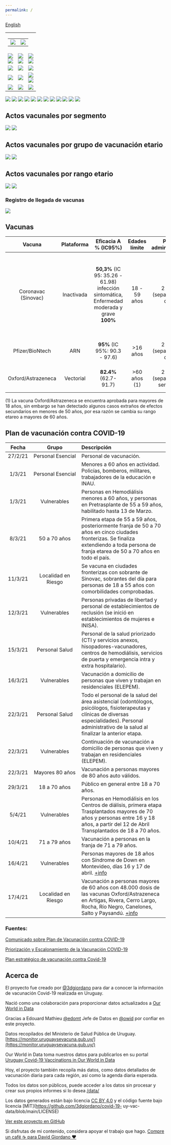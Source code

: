 ```yaml
---
permalink: /
---
```

<div id="lang_selector">
  <a href="/en/">English</a>
</div>
<!-- ShareThis BEGIN --><div class="sharethis-inline-share-buttons"></div><!-- ShareThis END -->
<!--
<br><br>
<table>
  <tr>
    <td align="center">
      <img src="https://raw.githubusercontent.com/3dgiordano/covid-19-uy-vacc-data/main/web/maintenance.jpg" width="50%">
    </td>
    <td>
      Actualmente existen problemas en los datos proporcionados por el Ministerio de Salud Pública.<br>
      Los datos se actualizarán automáticamente en cuanto resuelvan sus problemas.
    </td>
  </tr>
</table>
-->
<table id="dashboard">
  <tr>
    <td align="right" colspan=3>
      <table id="date_header">
        <tr>
          <td align="right">
            <img src="/web/charts/425905901.png">
          </td>
          <td align="center">
            <img src="/web/charts/1299383115.png">
          </td>
        </tr>
      </table>
    </td>
  </tr>
  <tr>
    <td align="center">
      <img src="/web/charts/1492441660.png">
      <br>
      <img src="/web/charts/736411819.png">
    </td>
    <td align="center">
      <img src="/web/charts/22096209.png">
      <br>
      <img src="/web/charts/873256307.png">
    </td>
    <td align="center">
      <img src="/web/charts/1058712731.png">
      <br>
      <img src="/web/charts/1357338484.png">
    </td>
  </tr>
  <tr>
    <td align="center">
      <img src="/web/charts/591742088.png">
    </td>
    <td align="center">
      <img src="/web/charts/1958520312.png">
    </td>
    <td align="center">
      <img src="/web/charts/373318070.png">
    </td>
  </tr>
  <tr>
    <td align="center">
      <img src="/web/charts/1924052371.png">
    </td>
    <td align="center">
      <img src="/web/charts/1074834619.png">
    </td>
    <td align="center">
      <img src="/web/charts/141578891.png"><br>
      <img src="/web/charts/2074125212.png">
    </td>
  </tr>
  <tr>
    <td align="center">
      <img src="/web/charts/1541211770.png">
    </td>
    <td align="center">
      <img src="/web/charts/1656096582.png">
    </td>
    <td align="center">
      <img src="/web/charts/770096093.png">
    </td>
  </tr>
</table>

<img src="/web/charts/1744392307.png">

<img src="/web/charts/1320291746.png">

<img src="/web/charts/682972572.png">

<img src="/web/charts/119707745.png">

<img src="/web/charts/1158305404.png">

<img src="/web/charts/1781225090.png">

<img src="/web/charts/259061157.png">

<img src="/web/charts/121562673.png">

<img src="/web/charts/395420450.png">

<img src="/web/charts/1279668502.png">

<img src="/web/charts/1092961723.png">

<img src="/web/charts/134138183.png">

## Actos vacunales por segmento

<img src="/web/charts/1785941673.png">

<img src="/web/charts/824007235.png">

## Actos vacunales por grupo de vacunación etario 

<img src="/web/charts/655562320.png">

<img src="/web/charts/1515424457.png">

## Actos vacunales por rango etario

<img src="/web/charts/1140302154.png">

<img src="/web/charts/661817159.png">

### Registro de llegada de vacunas

<img src="/web/charts/861619954.png">

## Vacunas

| **Vacuna**  | **Plataforma** | **Eficacia A % (IC95%)** | **Edades límite** | **Pauta administración** | **Poblaciones preferenciales** |
| :----: | :----: | :----: | :----: | :----: | :----------- |
| Coronavac (Sinovac) | Inactivada | **50,3%** (IC 95: 35.26 - 61.98) infección sintomática, Enfermedad moderada y grave **100%** | 18 - 59 años | 2 dosis (separadas 28 días) | <60 años Personal Esencial, Estudiantes medicina, Enfermería, Carreras técnicas, Personas Privadas de Libertad, Resto de la población. |
| Pfizer/BioNtech | ARN | **95%** (IC 95%: 90.3 - 97.6) | >16 años | 2 dosis (separadas 28 días) | Personal de Salud > 60 años Resto de la población |
| Oxford/Astrazeneca | Vectorial | **82.4%** (62.7-91.7) | >60 años (1) | 2 dosis (separadas 12 semanas) | Personal de Salud >60 años Resto de la población |

(1) La vacuna Oxford/Astrazeneca se encuentra aprobada para mayores de 18 años, sin embargo se han detectado algunos casos extraños de efectos secundarios en menores de 50 años, por esa razón se cambia su rango etareo a mayores de 60 años.
 
## Plan de vacunación contra COVID-19

| **Fecha**  | &nbsp;&nbsp;&nbsp;&nbsp;&nbsp;&nbsp;&nbsp;&nbsp;&nbsp;&nbsp;**Grupo**&nbsp;&nbsp;&nbsp;&nbsp;&nbsp;&nbsp;&nbsp;&nbsp;&nbsp;&nbsp; | **Descripción** |
| :----: | :----: | :----------- |
| 27/2/21 | Personal Esencial | Personal de vacunación. | 
| 1/3/21 | Personal Esencial | Menores a 60 años en actividad. Policías, bomberos, militares, trabajadores de la educación e INAU. |
| 1/3/21 | Vulnerables | Personas en Hemodiálisis menores a 60 años, y personas en Pretrasplante de 55 a 59 años, habilitado hasta 13 de Marzo. |
| 8/3/21 | 50 a 70 años | Primera etapa de 55 a 59 años, posteriormente franja de 50 a 70 años en cinco ciudades fronterizas. Se finaliza extendiendo a toda persona de franja etarea de 50 a 70 años en todo el país.|
| 11/3/21 | Localidad en Riesgo | Se vacuna en ciudades fronterizas con sobrante de Sinovac, sobrantes del día para personas de 18 a 55 años con comorbilidades comprobadas. |
| 12/3/21 | Vulnerables | Personas privadas de libertad y personal de establecimientos de reclusión (se inició en establecimientos de mujeres e INISA).|
| 15/3/21 | Personal Salud | Personal de la salud priorizado (CTI y servicios anexos, hisopadores-vacunadores, centros de hemodiálisis, servicios de puerta y emergencia intra y extra hospitalario).|
| 16/3/21 | Vulnerables |Vacunación a domicilio de personas que viven y trabajan en residenciales (ELEPEM).|
| 22/3/21 | Personal Salud | Todo el personal de la salud del área asistencial (odontólogos, psicólogos, fisioterapeutas y clínicas de diversas especialidades). Personal administrativo de la salud al finalizar la anterior etapa.|
| 22/3/21 | Vulnerables | Continuación de vacunación a domicilio de personas que viven y trabajan en residenciales (ELEPEM).|
| 22/3/21 | Mayores 80 años | Vacunación a personas mayores de 80 años auto válidos.|
| 29/3/21 | 18 a 70 años | Público en general entre 18 a 70 años.|
| 5/4/21 | Vulnerables | Personas en Hemodiálisis en los Centros de diálisis, primera etapa Trasplantados mayores de 70 años y personas entre 16 y 18 años, a partir del 12 de Abril Transplantados de 18 a 70 años. |
| 10/4/21 | 71 a 79 años | Vacunación a personas en la franja de 71 a 79 años.|
| 16/4/21 | Vulnerables | Personas mayores de 18 años con Síndrome de Down en Montevideo, días 16 y 17 de abril. [+info](https://www.gub.uy/ministerio-salud-publica/comunicacion/noticias/vacunacion-contra-covid-19-para-personas-sindrome-down)  |
| 17/4/21 | Localidad en Riesgo | Vacunación a personas mayores de 60 años con 48.000 dosis de las vacunas Oxford/Astrazeneca en Artigas, Rivera, Cerro Largo, Rocha, Río Negro, Canelones, Salto y Paysandú. [+info](https://www.gub.uy/ministerio-salud-publica/comunicacion/noticias/vacuna-oxfordastrazeneca-departamentos-mayor-riesgo) |

### Fuentes:

[Comunicado sobre Plan de Vacunación contra COVID-19](https://www.gub.uy/ministerio-salud-publica/comunicacion/noticias/comunicado-sobre-plan-vacunacion-contra-covid-19)

[Priorización y Escalonamiento de la Vacunación COVID-19](https://www.gub.uy/ministerio-salud-publica/comunicacion/noticias/priorizacion-escalonamiento-vacunacion-covid-19)

[Plan estratégico de vacunación contra Covid-19](https://www.gub.uy/ministerio-salud-publica/comunicacion/noticias/plan-estrategico-vacunacion-contra-covid-19)

## Acerca de

El proyecto fue creado por [@3dgiordano](https://github.com/3dgiordano) para dar a conocer la información de vacunación Covid-19 realizada en Uruguay.

Nació como una colaboración para proporcionar datos actualizados a [Our World in Data](https://ourworldindata.org/)

Gracias a Edouard Mathieu [@edomt](https://github.com/edomt) Jefe de Datos en [@owid](https://github.com/owid) por confiar en este proyecto.

Datos recopilados del Ministerio de Salud Pública de Uruguay. [https://monitor.uruguaysevacuna.gub.uy/](https://monitor.uruguaysevacuna.gub.uy/)

Our World in Data toma nuestros datos para publicarlos en su portal [Uruguay Covid-19 Vaccinations in Our World in Data](https://ourworldindata.org/covid-vaccinations?country=~URY)

Hoy, el proyecto también recopila más datos, como datos detallados de vacunación diaria para cada región, así como la agenda diaria esperada.

Todos los datos son públicos, puede acceder a los datos sin procesar y crear sus propios informes si lo desea [/data/](https://github.com/3dgiordano/covid-19-uy-vacc-data/blob/main/data/)

Los datos generados están bajo licencia [CC BY 4.0](https://creativecommons.org/licenses/by/4.0/) y el código fuente bajo licencia [MIT](https://github.com/3dgiordano/covid-19- uy-vac-data/blob/main/LICENSE)

[Ver este proyecto en GitHub](https://github.com/3dgiordano/covid-19-uy-vacc-data)

Si disfrutas de mi contenido, considera apoyar el trabajo que hago.
[Compre un café ☕ para David Giordano ❤️](https://ko-fi.com/davidgiordano)


